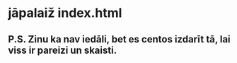# jāpalaiž index.html
## P.S. Zinu ka nav iedāli, bet es centos izdarīt tā, lai viss ir pareizi un skaisti.
